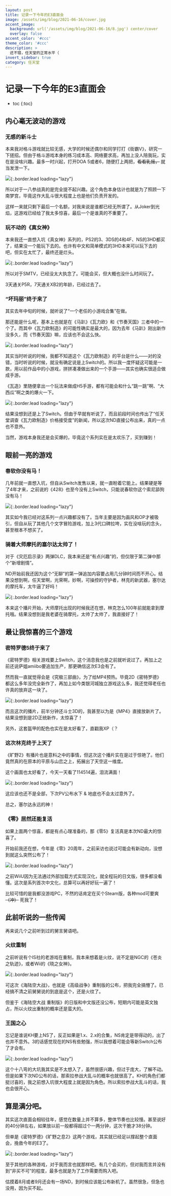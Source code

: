 ```yaml
---
layout: post
title: 记录一下今年的E3直面会
image: /assets/img/blog/2021-06-16/cover.jpg
accent_image: 
  background: url('/assets/img/blog/2021-06-16/8.jpg') center/cover
  overlay: false
accent_color: '#ccc'
theme_color: '#ccc'
description: >
  还不错，任天堂的正常水平（
invert_sidebar: true
category: 任天堂
---
```


# 记录一下今年的E3直面会

* toc
{:toc}

 
## 内心毫无波动的游戏

### 无感的新斗士

本来我对格斗游戏就比较无感，大学的时候还偶尔和同学打打《街霸V》，研究一下搓招。但由于格斗游戏本身的练习成本高、网络要求高，再加上没人陪我玩，实在是没啥兴趣。最多一时兴起，打开DOA 5或者6，随便打上两把，~~看看乳摇，~~ 就当发泄一下。

![](/assets/img/blog/2021-06-16/1.jpg){:.border.lead loading="lazy"}

所以对于一八参战真的是完全提不起兴趣。这个角色本身估计也就是为了照顾一下南梦宫，毕竟这作大乱斗很大程度上也是他们负责开发的。

这样一来就只剩下最后一个名额，对我来说是谁都已经无所谓了。从Joker到光焰，这游戏已经给了我太多惊喜，最后一个是谁真的不重要了。

### 玩不动的《真女神》

本来我还一直想入坑《真女神》系列的，PS2的3、3DS的4和4F、NS的3HD都买了，结果没一个能玩下去的。也许有中文和简单模式的3HD本来可以玩下去的吧，但实在太忙了，最终还是烂头。

![](/assets/img/blog/2021-06-16/2.jpg){:.border.lead loading="lazy"}

所以对于SMTV，已经没太大执念了。可能会买，但大概也没什么时间玩了。

3天通关P5R，7天通关XB2的年龄，已经过去了。

### “坏玛丽”终于来了

其实去年中旬的时候，就听说了“一个老任的小游戏合集”在做。

那还能是什么呢，基本上也就是在《马趴》《瓦力欧》和《节奏天国》三者中的一个了。而其中《瓦力欧制造》的可能性确实是最大的，因为去年《马趴》刚出新作没多久，而《节奏天国》嘛，应该也不会这么快。

![](/assets/img/blog/2021-06-16/3.jpg){:.border.lead loading="lazy"}

其实当时听说的时候，我都不知道这个《瓦力欧制造》的平台是什么——对的没错，当时听说的时候，就没有确定说是上Switch的。所以我一度怀疑这可能是一款，用以前作品中的小游戏，拼拼凑凑做出来的一个手游——其实也确实很适合做成手游。

《瓦造》里随便拿出一个玩法来做成H5手游，都有可能会和什么“跳一跳”啊、“大西瓜”啊之类的爆火一下。

![](/assets/img/blog/2021-06-16/4.jpg){:.border.lead loading="lazy"}

结果没想到还是上了Switch。但由于早就有听说了，而且前段时间也传出了“任天堂调查《瓦力欧制造》价格接受度”的新闻，所以这次ND直接公布出来，真的一点也不意外。

当然，游戏本身我还是会买爆的，毕竟这个系列实在是太欢乐了，买到赚到！


## 眼前一亮的游戏

### 春软你没有马！

几年前就一直想入坑，但自从Switch发售以来，就一直盼着它能上。结果硬是等了4年才来，之前说的《428》也至今没有上Switch，只能说春软你这个索尼舔狗没有马！

![](/assets/img/blog/2021-06-16/5.jpg){:.border.lead loading="lazy"}

其实如今我已经对这系列一点兴趣都没有了。当年主要是因为画风和OP才被吸引，但自从玩了其他几个文字冒险游戏，加上3代口碑拉垮，实在没啥玩的念头，甚至根本不想买了。

### 骑着大师摩托的塞尔达太帅了！

对于《灾厄启示录》两弹DLC，我本来还是“有点兴趣”的，但仅限于第二弹中那个“新增剧情”。

ND开始前我还因为这个“无聊”的第一弹追加内容要占用几分钟时间而不开心。结果没想到啊，任天堂啊，光荣啊，妙啊，可操控的守护者，林克的新武器，塞尔达的摩托车，太牛逼了好吗！

![](/assets/img/blog/2021-06-16/6.jpg){:.border.lead loading="lazy"}

本来这个播片开始，大师摩托出现的时候我还在想，林克怎么100年前就能拿到摩托哦。结果没想到是我老婆在骑摩托，太帅了太帅了，我直接好了！


## 最让我惊喜的三个游戏

### 密特罗德5终于来了

《密特罗德》相关游戏要上Switch，这个消息我也是之前就听说过了。再加上之前还说萨姐amiibo要追加生产，那更确信这次E3会有了。

然而我一直就觉得会是《究极三部曲》，为了给MP4预热。毕竟2D《密特罗德》都这么多年没完全新作了，再加上如今类银河城独立游戏这么多，我还觉得老任也许真的放弃这一块了。

![](/assets/img/blog/2021-06-16/7.jpg){:.border.lead loading="lazy"}

而且这次的播片，前半分钟还斗士3D的，我甚至以为是《MP4》直接放新片了。结果没想到是2D正统新作，太惊喜了！

另外，这套盔甲的配色也实在是太好看了，直戳我XP（？

### 这次林克终于上天了

《旷野2》有播片也是意料之中的事情，但这次这个播片实在是过于惊艳了。他们竟然真的在原本的平原与山峦之上，拓展出了天空这一维度。

这个画面也太好看了，今天一天看了114514遍，泪流满面！

![](/assets/img/blog/2021-06-16/8.jpg){:.border.lead loading="lazy"}

这应该也还不是全部，下次PV公布水下 & 地底也不会太过意外了。

总之，塞尔达永远的神！


### 《零》居然还能复活

如果上面两个惊喜，都是有点心理准备的，那《零5》复活真是本次ND最大的惊喜了。

开始前我还在想，今年是《零》20周年，之前采访也说过可能会有新动向，没想到就这么突然公布了！

![](/assets/img/blog/2021-06-16/9.jpg){:.border.lead loading="lazy"}

之前WiiU因为无法通过外部加载方式实现汉化，就全程玩的日文版，很多都没看懂。这次是系列首次中文化，总算可以再好好玩一遍了！

比较可惜的是我都没游戏PC，不然的话肯定在买个Steam版，各种mod可要爽 ~~（冲）~~ 死我了！


## 此前听说的一些传闻

再来说几个之前听到过的舅言舅语吧。

### 火纹重制

之前听说有个IS社的老游戏在重制，我本来想着是火纹，说不定是NGC的《苍炎之轨迹》，或者Wii的《晓之女神》。

![](/assets/img/blog/2021-06-16/10.jpg){:.border.lead loading="lazy"}

可这次《海陆空大战》，也就是《高级战争》重制版的公布，把我完全搞懵了。已经搞不清之前舅舅说的到底是这个，还是火纹了。

但鉴于《海陆空大战 重制版》的日版和中文版还没公布，短期内可能是英文独占，所以火纹出重制的概率还是蛮大的。

### 王国之心

忘记是谁说KH要上NS了，反正如果是1.x、2.x的合集，NS肯定是带得动的，出了也并不意外。3的话感觉现在的NS有些勉强，所以我想着可能会等新Switch公布了才会有。

![](/assets/img/blog/2021-06-16/11.jpg){:.border.lead loading="lazy"}

这个十八弯的大坑我其实是不太想入了，虽然很感兴趣，但过于庞大，了解不动。但是如果下次ND公布的话，那索拉参战大乱斗的概率也就很高了。KH的角色们都挺讨喜的，我之前想入坑很大程度上就是因为角色。所以索拉参战大乱斗的话，我也会很开心。


## 算是满分吧。

其实这次直面会相较往年，感觉在数量上并不算多，整体节奏也比较慢。甚至说好的40分钟左右，如果放以前一般都得超过个一两分钟，这次干脆才38分钟。

但单是《密特罗德》《旷野之息2》这两个游戏，其实就已经足以撑起整个直面会，挽救今年的E3了。

![](/assets/img/blog/2021-06-16/12.jpg){:.border.lead loading="lazy"}

至于其他的各种游戏，对于我而言也就那样吧。有几个会买的，但对我而言并没有到“非买不可”的程度，最多也就是为了工作需要而购入吧。

估摸着8月或者9月还会有一场ND，到时候应该能公布新机了。虽然很急，但急也没用，因为买不起。


